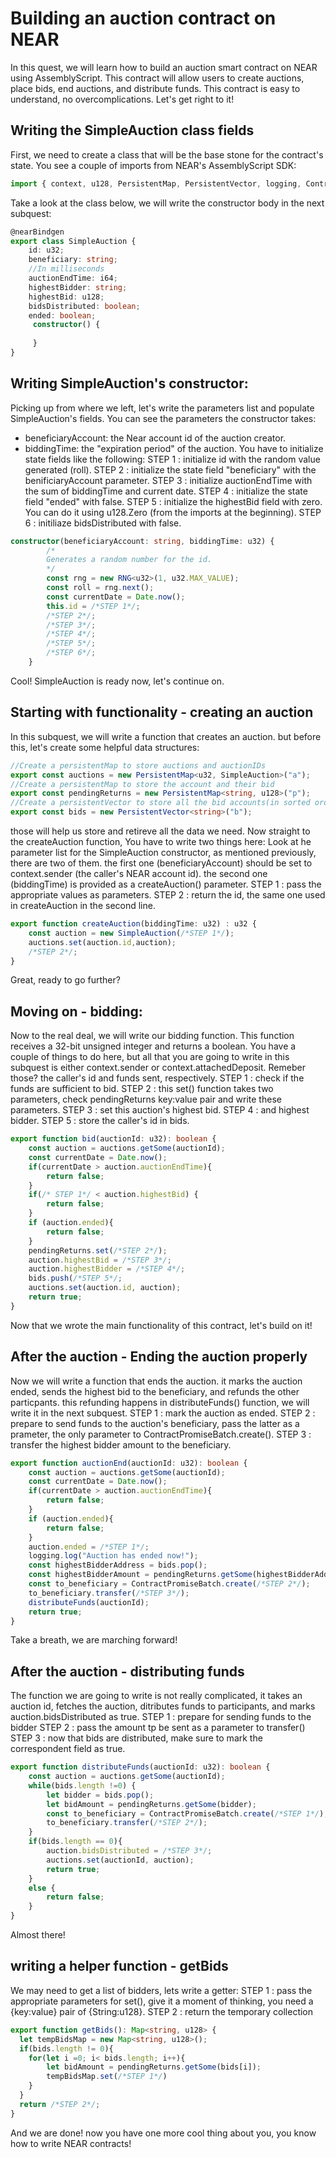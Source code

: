 # Building an auction contract on NEAR
In this quest, we will learn how to build an auction smart contract on NEAR using AssemblyScript. This contract will allow users to create auctions, place bids, end auctions, and distribute funds. This contract is easy to understand, no overcomplications. Let's get right to it!
## Writing the SimpleAuction class fields
First, we need to create a class that will be the base stone for the contract's state. You see a couple of imports from NEAR's AssemblyScript SDK:
```ts
import { context, u128, PersistentMap, PersistentVector, logging, ContractPromiseBatch, RNG} from "near-sdk-as";
```
Take a look at the class below, we will write the constructor body in the next subquest:
```ts
@nearBindgen
export class SimpleAuction {
    id: u32;
    beneficiary: string;
    //In milliseconds
    auctionEndTime: i64;
    highestBidder: string;
    highestBid: u128;
    bidsDistributed: boolean;
    ended: boolean;
     constructor() {
        
     }
}
```
## Writing SimpleAuction's constructor:
Picking up from where we left, let's write the parameters list and populate SimpleAuction's fields. You can see the parameters the constructor takes:
- beneficiaryAccount: the Near account id of the auction creator.
- biddingTime: the "expiration period" of the auction.
You have to initialize state fields like the following:
STEP 1 : initialize id with the random value generated (roll).
STEP 2 : initialize the state field "beneficiary" with the benificiaryAccount parameter.
STEP 3 : initialize auctionEndTime with the sum of biddingTime and current date.
STEP 4 : initialize the state field "ended" with false.
STEP 5 : initialize the highestBid field with zero. You can do it using u128.Zero (from the imports at the beginning).
STEP 6 : initiliaze bidsDistributed with false. 
```ts
constructor(beneficiaryAccount: string, biddingTime: u32) {
        /*
        Generates a random number for the id.
        */
        const rng = new RNG<u32>(1, u32.MAX_VALUE);
        const roll = rng.next();
        const currentDate = Date.now();
        this.id = /*STEP 1*/;
        /*STEP 2*/;
        /*STEP 3*/;
        /*STEP 4*/;
        /*STEP 5*/;
        /*STEP 6*/;
    }
```
Cool! SimpleAuction is ready now, let's continue on.

## Starting with functionality - creating an auction
In this subquest, we will write a function that creates an auction. but before this, let's create some helpful data structures:
```ts
//Create a persistentMap to store auctions and auctionIDs
export const auctions = new PersistentMap<u32, SimpleAuction>("a");
//Create a persistentMap to store the account and their bid
export const pendingReturns = new PersistentMap<string, u128>("p");
//Create a persistentVector to store all the bid accounts(in sorted order)
export const bids = new PersistentVector<string>("b");
```
those will help us store and retireve all the data we need.
Now straight to the createAuction function, You have to write two things here:
Look at he parameter list for the SimpleAuction constructor, as mentioned previously, there are two of them. the first one (beneficiaryAccount) should be set to context.sender (the caller's NEAR account id). the second one (biddingTime) is provided as a createAuction() parameter.
STEP 1 : pass the appropriate values as parameters.
STEP 2 : return the id, the same one used in createAuction in the second line.  
```ts
export function createAuction(biddingTime: u32) : u32 {
    const auction = new SimpleAuction(/*STEP 1*/);
    auctions.set(auction.id,auction);
    /*STEP 2*/;
}
```
Great, ready to go further?
## Moving on - bidding:
Now to the real deal, we will write our bidding function. This function receives a 32-bit unsigned integer and returns a boolean. You have a couple of things to do here, but all that you are going to write in this subquest is either context.sender or context.attachedDeposit. Remeber those? the caller's id and funds sent, respectively. 
STEP 1 : check if the funds are sufficient to bid.
STEP 2 : this set() function takes two parameters, check pendingReturns key:value pair and write these parameters.
STEP 3 : set this auction's highest bid.
STEP 4 : and highest bidder.
STEP 5 : store the caller's id in bids.  
```ts
export function bid(auctionId: u32): boolean {
    const auction = auctions.getSome(auctionId);
    const currentDate = Date.now();
    if(currentDate > auction.auctionEndTime){
        return false;
    }
    if(/* STEP 1*/ < auction.highestBid) {
        return false;
    }
    if (auction.ended){
        return false;
    }
    pendingReturns.set(/*STEP 2*/);
    auction.highestBid = /*STEP 3*/;
    auction.highestBidder = /*STEP 4*/;
    bids.push(/*STEP 5*/;
    auctions.set(auction.id, auction);  
    return true;
}
```
Now that we wrote the main functionality of this contract, let's build on it!
## After the auction - Ending the auction properly
Now we will write a function that ends the auction. it marks the auction ended, sends the highest bid to the beneficiary, and refunds the other particpants. this refunding happens in distributeFunds() function, we will write it in the next subquest.
STEP 1 : mark the auction as ended.
STEP 2 : prepare to send funds to the auction's beneficiary, pass the latter as a prameter, the only parameter to ContractPromiseBatch.create().
STEP 3 : transfer the highest bidder amount to the beneficiary. 
```ts
export function auctionEnd(auctionId: u32): boolean {
    const auction = auctions.getSome(auctionId);
    const currentDate = Date.now();
    if(currentDate > auction.auctionEndTime){
        return false;
    }
    if (auction.ended){
        return false;
    }
    auction.ended = /*STEP 1*/;
    logging.log("Auction has ended now!");
    const highestBidderAddress = bids.pop();
    const highestBidderAmount = pendingReturns.getSome(highestBidderAddress);
    const to_beneficiary = ContractPromiseBatch.create(/*STEP 2*/);
    to_beneficiary.transfer(/*STEP 3*/);
    distributeFunds(auctionId);
    return true;
}
```
Take a breath, we are marching forward!
## After the auction - distributing funds
The function we are going to write is not really complicated, it takes an auction id, fetches the auction, ditributes funds to participants, and marks auction.bidsDistributed as true.
STEP 1 : prepare for sending funds to the bidder
STEP 2 : pass the amount tp be sent as a parameter to transfer()
STEP 3 : now that bids are distributed, make sure to mark the correspondent field as true.
```ts
export function distributeFunds(auctionId: u32): boolean {
    const auction = auctions.getSome(auctionId);
    while(bids.length !=0) {
        let bidder = bids.pop();
        let bidAmount = pendingReturns.getSome(bidder);
        const to_beneficiary = ContractPromiseBatch.create(/*STEP 1*/);
        to_beneficiary.transfer(/*STEP 2*/);
    }
    if(bids.length == 0){
        auction.bidsDistributed = /*STEP 3*/;
        auctions.set(auctionId, auction);
        return true;
    }
    else {
        return false;
    }   
}
```
Almost there!
## writing a helper function - getBids
We may need to get a list of bidders, lets write a getter:
STEP 1 : pass the appropriate parameters for set(), give it a moment of thinking, you need a {key:value} pair of {String:u128}.
STEP 2 : return the temporary collection
```ts
export function getBids(): Map<string, u128> {
  let tempBidsMap = new Map<string, u128>();
  if(bids.length != 0){
    for(let i =0; i< bids.length; i++){
        let bidAmount = pendingReturns.getSome(bids[i]);
        tempBidsMap.set(/*STEP 1*/)
    }
  }
  return /*STEP 2*/;
}
```
And we are done! now you have one more cool thing about you, you know how to write NEAR contracts!
